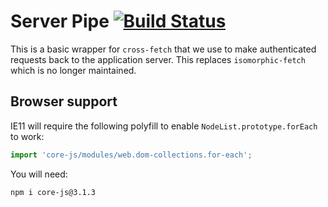 # Server Pipe [![Build Status](https://travis-ci.com/UniversityofWarwick/js-serverpipe.svg?branch=master)](https://travis-ci.com/UniversityofWarwick/js-serverpipe)

This is a basic wrapper for `cross-fetch` that we use to make authenticated requests back to the application server. This replaces
`isomorphic-fetch` which is no longer maintained.

## Browser support

IE11 will require the following polyfill to enable `NodeList.prototype.forEach` to work:

```js
import 'core-js/modules/web.dom-collections.for-each';
```

You will need:

`npm i core-js@3.1.3`